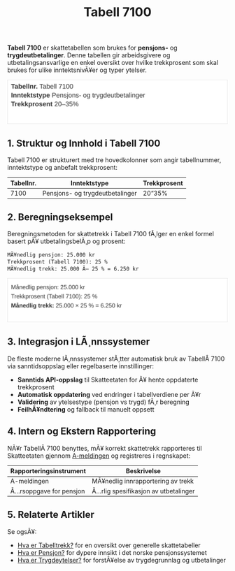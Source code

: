 ﻿---
title: "Tabell 7100"
meta_title: "Tabell 7100"
meta_description: '**Tabell 7100** er skattetabellen som brukes for **pensjons-** og **trygdeutbetalinger**. Denne tabellen gir arbeidsgivere og utbetalingsansvarlige en enkel ove...'
slug: tabell-7100
type: blog
layout: pages/single
---

**Tabell 7100** er skattetabellen som brukes for **pensjons-** og **trygdeutbetalinger**. Denne tabellen gir arbeidsgivere og utbetalingsansvarlige en enkel oversikt over hvilke trekkprosent som skal brukes for ulike inntektsnivÃ¥er og typer ytelser.

![Oversikt over Tabell 7100](tabell-7100-struktur.svg)

## 1. Struktur og Innhold i Tabell 7100

Tabell 7100 er strukturert med tre hovedkolonner som angir tabellnummer, inntektstype og anbefalt trekkprosent:

| **Tabellnr.** | **Inntektstype**                    | **Trekkprosent** |
|---------------|-------------------------------------|------------------|
| 7100          | Pensjons- og trygdeutbetalinger     | 20“35%           |

## 2. Beregningseksempel

Beregningsmetoden for skattetrekk i Tabell 7100 fÃ¸lger en enkel formel basert pÃ¥ utbetalingsbelÃ¸p og prosent:

```
MÃ¥nedlig pensjon: 25.000 kr
Trekkprosent (Tabell 7100): 25 %
MÃ¥nedlig trekk: 25.000 Ã— 25 % = 6.250 kr
```

![Eksempel pÃ¥ trekkberegning med Tabell 7100](tabell-7100-eksempel.svg)

## 3. Integrasjon i LÃ¸nnssystemer

De fleste moderne lÃ¸nnssystemer stÃ¸tter automatisk bruk av TabellÂ 7100 via sanntidsoppslag eller regelbaserte innstillinger:

* **Sanntids API-oppslag** til Skatteetaten for Ã¥ hente oppdaterte trekkprosent
* **Automatisk oppdatering** ved endringer i tabellverdiene per Ã¥r
* **Validering** av ytelsestype (pensjon vs trygd) fÃ¸r beregning
* **FeilhÃ¥ndtering** og fallback til manuelt oppsett

## 4. Intern og Ekstern Rapportering

NÃ¥r TabellÂ 7100 benyttes, mÃ¥ korrekt skattetrekk rapporteres til Skatteetaten gjennom [A-meldingen](/blogs/regnskap/hva-er-a-meldingen "Hva er A-meldingen? Komplett Guide til Inntekts- og Trekkoppgaver") og registreres i regnskapet:

| **Rapporteringsinstrument** | **Beskrivelse**                    |
|-----------------------------|------------------------------------|
| A-meldingen                 | MÃ¥nedlig innrapportering av trekk  |
| Ã…rsoppgave for pensjon      | Ã…rlig spesifikasjon av utbetalinger |

## 5. Relaterte Artikler

Se ogsÃ¥:

* [Hva er Tabelltrekk?](/blogs/regnskap/hva-er-tabelltrekk "Hva er Tabelltrekk?") for en oversikt over generelle skattetabeller
* [Hva er Pensjon?](/blogs/regnskap/hva-er-pensjon "Hva er Pensjon?") for dypere innsikt i det norske pensjonssystemet
* [Hva er Trygdeytelser?](/blogs/regnskap/hva-er-trygdeytelser "Hva er Trygdeytelser?") for forstÃ¥else av trygdegrunnlag og utbetalinger





